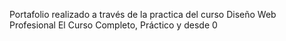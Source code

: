Portafolio realizado a través de la practica del curso Diseño Web Profesional El Curso Completo, Práctico y desde 0
